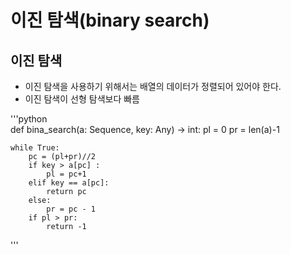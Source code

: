 # 이진 탐색(binary search)
## 이진 탐색
- 이진 탐색을 사용하기 위해서는 배열의 데이터가 정렬되어 있어야 한다.
- 이진 탐색이 선형 탐색보다 빠름

'''python   
def bina_search(a: Sequence, key: Any) -> int:
    pl = 0
    pr = len(a)-1
    
    while True:
        pc = (pl+pr)//2
        if key > a[pc] :
            pl = pc+1
        elif key == a[pc]:
            return pc
        else: 
            pr = pc - 1
        if pl > pr:
            return -1
'''
